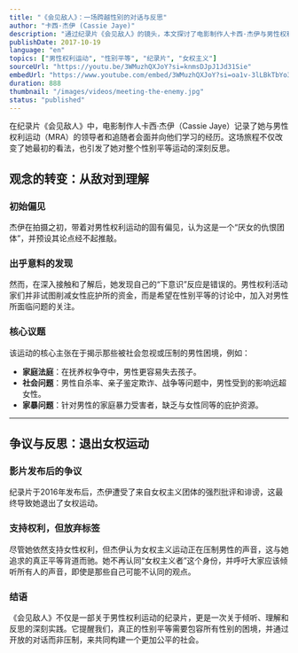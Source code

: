 ```yaml
---
title: "《会见敌人》：一场跨越性别的对话与反思"
author: "卡西·杰伊 (Cassie Jaye)"
description: "通过纪录片《会见敌人》的镜头，本文探讨了电影制作人卡西·杰伊与男性权利运动的对话之旅，以及她如何从偏见到理解，最终反思性别平等运动的本质。"
publishDate: 2017-10-19
language: "en"
topics: ["男性权利运动", "性别平等", "纪录片", "女权主义"]
sourceUrl: "https://youtu.be/3WMuzhQXJoY?si=knmsDJpJ1Jd31Sie"
embedUrl: "https://www.youtube.com/embed/3WMuzhQXJoY?si=oa1v-3lLBkTbYo31"
duration: 888
thumbnail: "/images/videos/meeting-the-enemy.jpg"
status: "published"
---
```


在纪录片《会见敌人》中，电影制作人卡西·杰伊（Cassie Jaye）记录了她与男性权利运动（MRA）的领导者和追随者会面并向他们学习的经历。这场旅程不仅改变了她最初的看法，也引发了她对整个性别平等运动的深刻反思。

## 观念的转变：从敌对到理解

### 初始偏见
杰伊在拍摄之初，带着对男性权利运动的固有偏见，认为这是一个“厌女的仇恨团体”，并预设其论点经不起推敲。

### 出乎意料的发现
然而，在深入接触和了解后，她发现自己的“下意识”反应是错误的。男性权利活动家们并非试图削减女性庇护所的资金，而是希望在性别平等的讨论中，加入对男性所面临问题的关注。

### 核心议题
该运动的核心主张在于揭示那些被社会忽视或压制的男性困境，例如：
* **家庭法庭**：在抚养权争夺中，男性更容易失去孩子。
* **社会问题**：男性自杀率、亲子鉴定欺诈、战争等问题中，男性受到的影响远超女性。
* **家暴问题**：针对男性的家庭暴力受害者，缺乏与女性同等的庇护资源。

---

## 争议与反思：退出女权运动

### 影片发布后的争议
纪录片于2016年发布后，杰伊遭受了来自女权主义团体的强烈批评和诽谤，这最终导致她退出了女权运动。

### 支持权利，但放弃标签
尽管她依然支持女性权利，但杰伊认为女权主义运动正在压制男性的声音，这与她追求的真正平等背道而驰。她不再认同“女权主义者”这个身份，并呼吁大家应该倾听所有人的声音，即使是那些自己可能不认同的观点。

### 结语
《会见敌人》不仅是一部关于男性权利运动的纪录片，更是一次关于倾听、理解和反思的深刻实践。它提醒我们，真正的性别平等需要包容所有性别的困境，并通过开放的对话而非压制，来共同构建一个更加公平的社会。